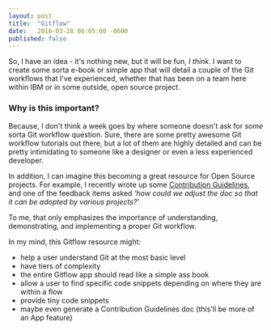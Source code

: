 ```yaml
---
layout: post
title:  "Gitflow"
date:   2016-03-28 06:05:00 -0600
published: false
---
```


So, I have an idea - it's nothing new, but it will be fun, _I think_. I want to create some sorta e-book or simple app that will detail a couple of the Git workflows that I've experienced, whether that has been on a team here within IBM or in some outside, open source project. 

### Why is this important?
Because, I don't think a week goes by where someone doesn't ask for _some_ sorta Git workflow question. Sure, there are some pretty awesome Git workflow tutorials out there, but a lot of them are highly detailed and can be pretty intimidating to someone like a designer or even a less experienced developer.

In addition, I can imagine this becoming a great resource for Open Source projects. For example, I recently wrote up some <a class="link--base" href="https://github.com/open-austin/open-austin.github.io/blob/master/CONTRIBUTING.md" target="blank">Contribution Guidelines</a>, and one of the feedback items asked _'how could we adjust the doc so that it can be adopted by various projects?'_ 

To me, that only emphasizes the importance of understanding, demonstrating, and implementing a proper Git workflow. 

In my mind, this Gitflow resource might:

- help a user understand Git at the most basic level
- have tiers of complexity
- the entire Gitflow app should read like a simple ass book
- allow a user to find specific code snippets depending on where they are within a flow
- provide tiny code snippets
- maybe even generate a Contribution Guidelines doc (this'll be more of an App feature)

